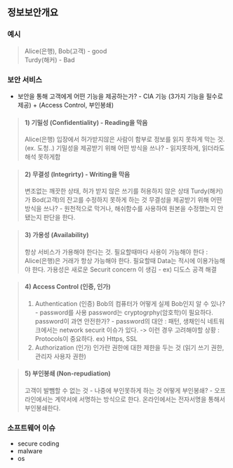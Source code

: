 ## 정보보안개요
### 예시
> Alice(은행), Bob(고객)  - good <br>
> Turdy(해커) - Bad

### 보안 서비스
- 보안을 통해 고객에게 어떤 기능을 제공하는가? - CIA 기능 (3가지 기능을 필수로 제공) + (Access Control, 부인봉쇄)

> #### 1) 기밀성 (Confidentiality) - Reading을 막음
>  Alice(은행) 입장에서 허가받지않은 사람이 함부로 정보를 읽지 못하게 막는 것. (ex. 도청..)
>  기밀성을 제공받기 위해 어떤 방식을 쓰나? - 읽지못하게, 읽더라도 해석 못하게함
 
> #### 2) 무결성 (Integrirty) - Writing을 막음
>  변조없는 깨끗한 상태, 허가 받지 않은 쓰기를 허용하지 않은 상태 
>  Turdy(해커)가 Bod(고객)의 잔고를 수정하지 못하게 하는 것
>  무결성을 제공받기 위해 어떤 방식을 쓰나? - 원천적으로 막거나, 해쉬함수를 사용하여 원본을 수정했는지 안됐는지 판단을 한다.

> #### 3) 가용성 (Availability)
>  항상 서비스가 가용해야 한다는 것.
>  필요할때마다 사용이 가능해야 한다 :  Alice(은행)은 거래가 항상 가능해야 한다. 
>  필요할때 Data는 적시에 이용가능해야 한다.
>  가용성은 새로운 Securit concern 이 생김 - ex) 디도스 공격 해결 

> #### 4) Access Control (인증, 인가)
> 1) Authentication (인증)
>  Bob의 컴퓨터가 어떻게 실제 Bob인지 알 수 있나? - password를 사용
>  password는 cryptogrphy(암호학)이 필요하다. 
>  password이 과연 안전한가? - password의 대안 : 패턴, 생채인식 
>  네트워크에서는 network securit 이슈가 있다. -> 이런 경우 고려해야할 상황 : Protocols이 중요하다. ex) Https, SSL
> 2) Authorization (인가)
>  인가란 권한에 대한 제한을 두는 것 (읽기 쓰기 권한, 관리자 사용자 권한)

> #### 5) 부인봉쇄 (Non-repudiation)
>  고객이 발뺌할 수 없는 것 - 나중에 부인못하게 하는 것 
>  어떻게 부인봉쇄? - 오프라인에서는 계약서에 서명하는 방식으로 한다. 온라인에서는 전자서명을 통해서 부인봉쇄한다. 

### 소프트웨어 이슈
- secure coding
- malware
- os
